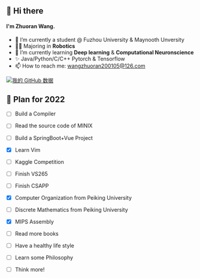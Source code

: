 ## 👋 Hi there 

#### I'm Zhuoran Wang.

- 🔭 I’m currently a student @ Fuzhou University & Maynooth Unversity
- 👨‍🎓 Majoring in **Robotics** 
- 🌱 I’m currently learning **Deep learning** & **Computational Neuronscience**
- ✨ Java/Python/C/C++   Pytorch & Tensorflow
- 📫 How to reach me: wangzhuoran200105@126.com

  
[![我的 GitHub 数据](https://github-readme-stats.vercel.app/api?username=wang-zhuoran)]()

## 🎯 Plan for 2022
- [ ] Build a Compiler
- [ ] Read the source code of MINIX
- [ ] Build a SpringBoot+Vue Project
- [X] Learn Vim
- [ ] Kaggle Competition
- [ ] Finish VS265
- [ ] Finish CSAPP
- [X] Computer Organization from Peiking University
- [ ] Discrete Mathematics from Peiking University
- [X] MIPS Assembly
- [ ] Read more books
- [ ] Have a healthy life style
- [ ] Learn some Philosophy
- [ ] Think more!


